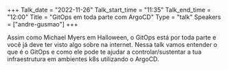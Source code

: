 +++
Talk_date = "2022-11-26"
Talk_start_time = "11:35"
Talk_end_time = "12:00"
Title = "GitOps em toda parte com ArgoCD"
Type = "talk"
Speakers = ["andre-gusmao"]
+++

Assim como Michael Myers em Halloween, o GitOps está por toda parte e você já deve ter visto algo sobre na internet. Nessa talk vamos entender o que é o GitOps e como ele pode te ajudar a controlar/sustentar a tua infraestrutura em ambientes k8s utilizando o ArgoCD.
